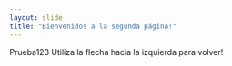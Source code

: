 ```yaml
---
layout: slide
title: "Bienvenidos a la segunda página!"
---
```

Prueba123
Utiliza la flecha hacia la izquierda para volver!
